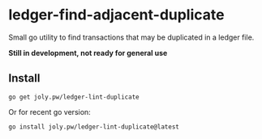 # ledger-find-adjacent-duplicate

Small go utility to find transactions that may be duplicated in a ledger file.

**Still in development, not ready for general use**

## Install

```
go get joly.pw/ledger-lint-duplicate
```
Or for recent go version:
```
go install joly.pw/ledger-lint-duplicate@latest
```
